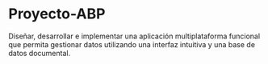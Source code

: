 # Proyecto-ABP
Diseñar, desarrollar e implementar una aplicación multiplataforma funcional que  permita gestionar datos utilizando una interfaz intuitiva y una base de datos  documental.
